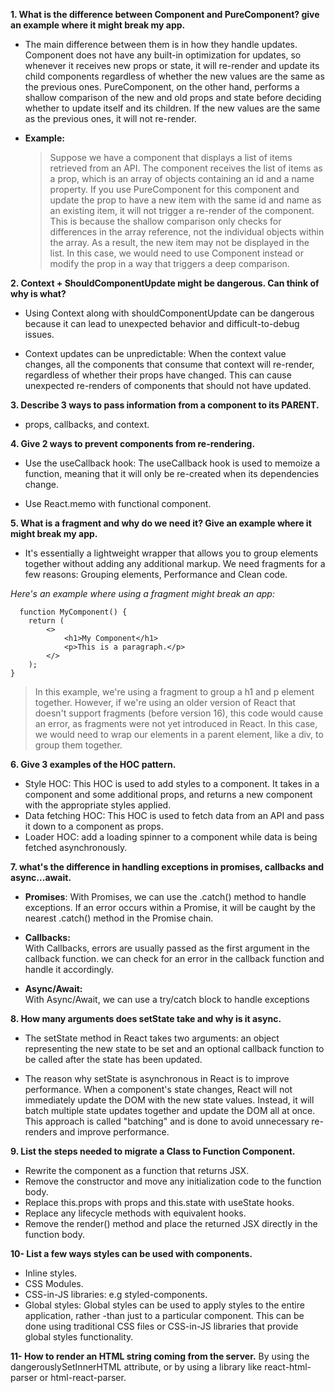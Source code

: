 **1. What is the difference between Component and PureComponent? give an
example where it might break my app.**
- The main difference between them is in how they handle updates.    Component does not have any built-in optimization for updates, so    whenever it receives new props or state, it will re-render and update  its child components regardless of whether the new values are the    same as the previous ones. PureComponent, on the other hand, performs  a shallow comparison of the new and old props and state before    deciding whether to update itself and its children. If the new values  are the same as the previous ones, it will not re-render.

- **Example:**

  > Suppose we have a component that displays a list of items retrieved
  > from an API. The component receives the list of items as a prop, which
  > is an array of objects containing an id and a name property. If you
  > use PureComponent for this component and update the prop to have a new
  > item with the same id and name as an existing item, it will not
  > trigger a re-render of the component. This is because the shallow
  > comparison only checks for differences in the array reference, not the
  > individual objects within the array. As a result, the new item may not
  > be displayed in the list. In this case, we would need to use Component
  > instead or modify the prop in a way that triggers a deep comparison.

**2. Context + ShouldComponentUpdate might be dangerous. Can think of why
is what?**

- Using Context along with shouldComponentUpdate can be dangerous
  because it can lead to unexpected behavior and difficult-to-debug
  issues.



- Context updates can be unpredictable: When the context value changes,
  all the components that consume that context will re-render,      
  regardless of whether their props have changed. This can cause
  unexpected re-renders of components that should not have updated.

**3. Describe 3 ways to pass information from a component to its PARENT.**

- props, callbacks, and context.

**4. Give 2 ways to prevent components from re-rendering.**

- Use the useCallback hook: The useCallback hook is used to memoize a
  function, meaning that it will only be re-created when its
  dependencies change.

- Use React.memo with functional component.

**5. What is a fragment and why do we need it? Give an example where it
might break my app.**

- It's essentially a lightweight wrapper that allows you to group
  elements together without adding any additional markup.   We need
  fragments for a few reasons:   Grouping elements, Performance and
  Clean code.



*Here's an example where using a fragment might break an app:*

      function MyComponent() {
        return (
            <>
                <h1>My Component</h1>
                <p>This is a paragraph.</p>
            </>
        );
    }

> In this example, we're using a fragment to group a h1 and p element
> together. However, if we're using an older version of React that
> doesn't support fragments (before version 16), this code would cause
> an error, as fragments were not yet introduced in React. In this case,
> we would need to wrap our elements in a parent element, like a div, to
> group them together.

**6. Give 3 examples of the HOC pattern.**
- Style HOC: This HOC is used to add styles to a component. It takes in a component and some additional props, and returns a new component with the appropriate styles applied.
- Data fetching HOC: This HOC is used to fetch data from an API and pass it down to a component as props.
- Loader HOC:  add a loading spinner to a component while data is being fetched asynchronously.

**7. what's the difference in handling exceptions in promises, callbacks
and async...await.**

- **Promises**:
  With Promises, we can use the .catch() method to handle exceptions. If an error occurs within a Promise, it will be caught by the nearest .catch() method in the Promise chain.

- **Callbacks:**  
  With Callbacks, errors are usually passed as the first argument in the callback function. we can check for an error in the callback function and handle it accordingly.

- **Async/Await:**  
  With Async/Await, we can use a try/catch block to handle exceptions

**8. How many arguments does setState take and why is it async.**

- The setState method in React takes two arguments: an object
  representing the new state to be set and an optional callback
  function to be called after the state has been updated.

- The reason why setState is asynchronous in React is to improve
  performance. When a component's state changes, React will not
  immediately update the DOM with the new state values. Instead, it
  will batch multiple state updates together and update the DOM all at
  once. This approach is called "batching" and is done to avoid
  unnecessary re-renders and improve performance.


**9. List the steps needed to migrate a Class to Function Component.**
- Rewrite the component as a function that returns JSX.
- Remove the constructor and move any initialization code to the function body.
- Replace this.props with props and this.state with useState hooks.
- Replace any lifecycle methods with equivalent hooks.
- Remove the render() method and place the returned JSX directly in the function body.

**10- List a few ways styles can be used with components.**
- Inline styles.
- CSS Modules.
- CSS-in-JS libraries: e.g styled-components.
- Global styles: Global styles can be used to apply styles to the entire application, rather -than just to a particular component. This can be done using traditional CSS files or CSS-in-JS libraries that provide global styles functionality.


**11- How to render an HTML string coming from the server.**
By using the dangerouslySetInnerHTML attribute, or by using a library like react-html-parser or html-react-parser.
